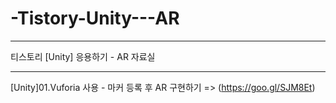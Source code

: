 # -Tistory-Unity---AR

-----------------------------------

티스토리 [Unity] 응용하기 - AR 자료실

-----------------------------------

[Unity]01.Vuforia 사용 - 마커 등록 후 AR 구현하기 => (https://goo.gl/SJM8Et)

